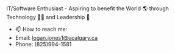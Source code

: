 IT/Software Enthusiast - Aspiring to benefit the World 🌎 through Technology 👨‍💻 and Leadership 🤝
- 📫 How to reach me:
- Email: logan.jones1@ucalgary.ca
- Phone: (825)994-1581

<!---
LoganJones1/LoganJones1 is a ✨ special ✨ repository because its `README.md` (this file) appears on your GitHub profile.
You can click the Preview link to take a look at your changes.
--->
